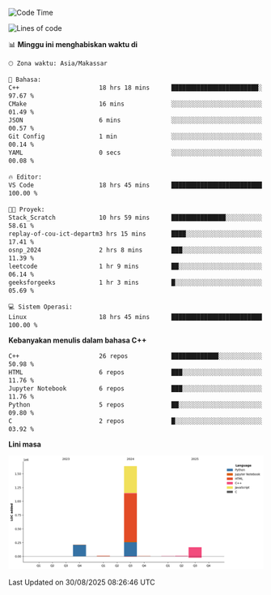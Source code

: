 <!--START_SECTION:waka-->
![Code Time](http://img.shields.io/badge/Code%20Time-427%20hrs%2035%20mins-blue)

![Lines of code](https://img.shields.io/badge/Sejak%20Hello%20World%20aku%20telah%20menulis-2.0%20million%20baris%20kode-blue)

📊 **Minggu ini menghabiskan waktu di** 

```text
🕑︎ Zona waktu: Asia/Makassar

💬 Bahasa: 
C++                      18 hrs 18 mins      ████████████████████████░   97.67 % 
CMake                    16 mins             ░░░░░░░░░░░░░░░░░░░░░░░░░   01.49 % 
JSON                     6 mins              ░░░░░░░░░░░░░░░░░░░░░░░░░   00.57 % 
Git Config               1 min               ░░░░░░░░░░░░░░░░░░░░░░░░░   00.14 % 
YAML                     0 secs              ░░░░░░░░░░░░░░░░░░░░░░░░░   00.08 % 

🔥 Editor: 
VS Code                  18 hrs 45 mins      █████████████████████████   100.00 % 

🐱‍💻 Proyek: 
Stack_Scratch            10 hrs 59 mins      ███████████████░░░░░░░░░░   58.61 % 
replay-of-cou-ict-departm3 hrs 15 mins       ████░░░░░░░░░░░░░░░░░░░░░   17.41 % 
osnp_2024                2 hrs 8 mins        ███░░░░░░░░░░░░░░░░░░░░░░   11.39 % 
leetcode                 1 hr 9 mins         ██░░░░░░░░░░░░░░░░░░░░░░░   06.14 % 
geeksforgeeks            1 hr 3 mins         █░░░░░░░░░░░░░░░░░░░░░░░░   05.69 % 

💻 Sistem Operasi: 
Linux                    18 hrs 45 mins      █████████████████████████   100.00 % 
```

**Kebanyakan menulis dalam bahasa C++** 

```text
C++                      26 repos            █████████████░░░░░░░░░░░░   50.98 % 
HTML                     6 repos             ███░░░░░░░░░░░░░░░░░░░░░░   11.76 % 
Jupyter Notebook         6 repos             ███░░░░░░░░░░░░░░░░░░░░░░   11.76 % 
Python                   5 repos             ██░░░░░░░░░░░░░░░░░░░░░░░   09.80 % 
C                        2 repos             █░░░░░░░░░░░░░░░░░░░░░░░░   03.92 % 
```



**Lini masa**

![Lines of Code chart](https://raw.githubusercontent.com/yusuf601/yusuf601/main/assets/bar_graph.png)


 Last Updated on 30/08/2025 08:26:46 UTC
<!--END_SECTION:waka-->


